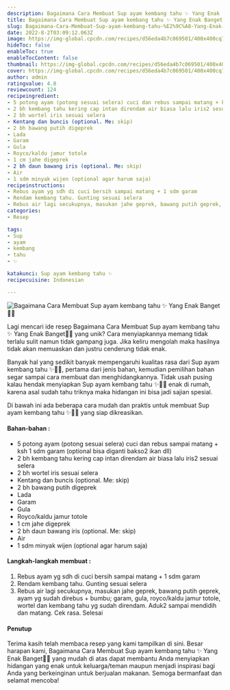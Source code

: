 ```yaml
---
description: Bagaimana Cara Membuat Sup ayam kembang tahu ✨ Yang Enak Banget"
title: Bagaimana Cara Membuat Sup ayam kembang tahu ✨ Yang Enak Banget
slug: Bagaimana-Cara-Membuat-Sup-ayam-kembang-tahu-%E2%9C%A8-Yang-Enak-Banget
date: 2022-8-2T03:09:12.063Z
image: https://img-global.cpcdn.com/recipes/d56eda4b7c069501/400x400cq70/photo.jpg
hideToc: false
enableToc: true
enableTocContent: false
thumbnail: https://img-global.cpcdn.com/recipes/d56eda4b7c069501/400x400cq70/photo.jpg
cover: https://img-global.cpcdn.com/recipes/d56eda4b7c069501/400x400cq70/photo.jpg
author: admin
ratingvalue: 4.8
reviewcount: 124
recipeingredient:
- 5 potong ayam (potong sesuai selera) cuci dan rebus sampai matang + ksh 1 sdm garam (optional bisa diganti bakso2 ikan dll)
- 2 bh kembang tahu kering cap intan direndam air biasa lalu iris2 sesuai selera
- 2 bh wortel iris sesuai selera
- Kentang dan buncis (optional. Me: skip)
- 2 bh bawang putih digeprek
- Lada
- Garam
- Gula
- Royco/kaldu jamur totole
- 1 cm jahe digeprek
- 2 bh daun bawang iris (optional. Me: skip)
- Air
- 1 sdm minyak wijen (optional agar harum saja)
recipeinstructions:
- Rebus ayam yg sdh di cuci bersih sampai matang + 1 sdm garam
- Rendam kembang tahu. Gunting sesuai selera
- Rebus air lagi secukupnya, masukan jahe geprek, bawang putih geprek, ayam yg sudah direbus + bumbu; garam, gula, royco/kaldu jamur totole, wortel dan kembang tahu yg sudah direndam. Aduk2 sampai mendidih dan matang. Cek rasa. Selesai
categories:
- Resep

tags:
- Sup
- ayam
- kembang
- tahu
- ✨

katakunci: Sup ayam kembang tahu ✨
recipecuisine: Indonesian

---
```


![Bagaimana Cara Membuat Sup ayam kembang tahu ✨ Yang Enak Banget👩‍🍳](https://img-global.cpcdn.com/recipes/d56eda4b7c069501/400x400cq70/photo.jpg)

Lagi mencari ide resep Bagaimana Cara Membuat Sup ayam kembang tahu ✨ Yang Enak Banget👩‍🍳 yang unik? Cara menyiapkannya memang tidak terlalu sulit namun tidak gampang juga. Jika keliru mengolah maka hasilnya tidak akan memuaskan dan justru cenderung tidak enak.

Banyak hal yang sedikit banyak mempengaruhi kualitas rasa dari Sup ayam kembang tahu ✨👩‍🍳, pertama dari jenis bahan, kemudian pemilihan bahan segar sampai cara membuat dan menghidangkannya. Tidak usah pusing kalau hendak menyiapkan Sup ayam kembang tahu ✨👩‍🍳 enak di rumah, karena asal sudah tahu triknya maka hidangan ini bisa jadi sajian spesial.

Di bawah ini ada beberapa cara mudah dan praktis untuk membuat Sup ayam kembang tahu ✨👩‍🍳 yang siap dikreasikan.

<!--inarticleads1-->

#### Bahan-bahan :

- 5 potong ayam (potong sesuai selera) cuci dan rebus sampai matang + ksh 1 sdm garam (optional bisa diganti bakso2 ikan dll)
- 2 bh kembang tahu kering cap intan direndam air biasa lalu iris2 sesuai selera
- 2 bh wortel iris sesuai selera
- Kentang dan buncis (optional. Me: skip)
- 2 bh bawang putih digeprek
- Lada
- Garam
- Gula
- Royco/kaldu jamur totole
- 1 cm jahe digeprek
- 2 bh daun bawang iris (optional. Me: skip)
- Air
- 1 sdm minyak wijen (optional agar harum saja)

<!--inarticleads2-->

#### Langkah-langkah membuat :

1. Rebus ayam yg sdh di cuci bersih sampai matang + 1 sdm garam
1. Rendam kembang tahu. Gunting sesuai selera
1. Rebus air lagi secukupnya, masukan jahe geprek, bawang putih geprek, ayam yg sudah direbus + bumbu; garam, gula, royco/kaldu jamur totole, wortel dan kembang tahu yg sudah direndam. Aduk2 sampai mendidih dan matang. Cek rasa. Selesai

#### Penutup

Terima kasih telah membaca resep yang kami tampilkan di sini. Besar harapan kami, Bagaimana Cara Membuat Sup ayam kembang tahu ✨ Yang Enak Banget👩‍🍳 yang mudah di atas dapat membantu Anda menyiapkan hidangan yang enak untuk keluarga/teman maupun menjadi inspirasi bagi Anda yang berkeinginan untuk berjualan makanan. Semoga bermanfaat dan selamat mencoba!
